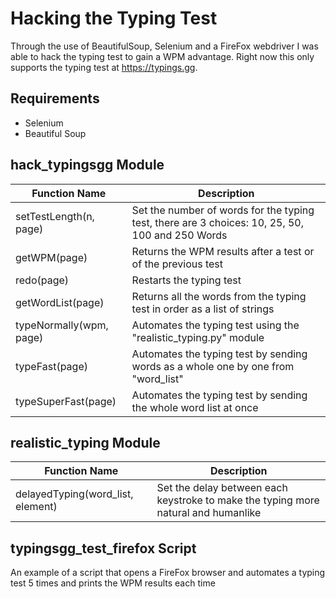 # Hacking the Typing Test

Through the use of BeautifulSoup, Selenium and a FireFox webdriver I was able to hack the typing test to gain a WPM advantage. Right now this only supports the typing test at https://typings.gg.

## Requirements
* Selenium
* Beautiful Soup

## hack_typingsgg Module

Function Name | Description
--------------|------------
setTestLength(n, page) | Set the number of words for the typing test, there are 3 choices: 10, 25, 50, 100 and 250 Words
getWPM(page) | Returns the WPM results after a test or of the previous test
redo(page) | Restarts the typing test
getWordList(page) | Returns all the words from the typing test in order as a list of strings
typeNormally(wpm, page) | Automates the typing test using the "realistic_typing.py" module
typeFast(page) | Automates the typing test by sending words as a whole one by one from "word_list"
typeSuperFast(page) | Automates the typing test by sending the whole word list at once

## realistic_typing Module

Function Name | Description
--------------|------------
delayedTyping(word_list, element) | Set the delay between each keystroke to make the typing more natural and humanlike

## typingsgg_test_firefox Script
An example of a script that opens a FireFox browser and automates a typing test 5 times and prints the WPM results each time

